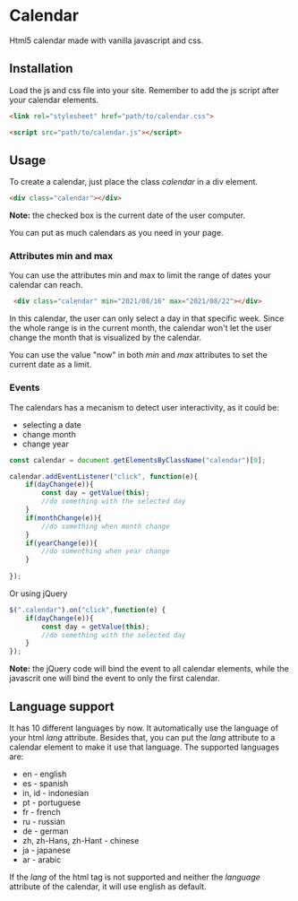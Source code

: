 # Calendar

Html5 calendar made with vanilla javascript and css.

## Installation

Load the js and css file into your site. Remember to add the js script after your calendar elements.
```html
<link rel="stylesheet" href="path/to/calendar.css">
```
```html
<script src="path/to/calendar.js"></script>
```
## Usage
To create a calendar, just place the class *calendar* in a div element.
```html
<div class="calendar"></div>
```

**Note:** the checked box is the current date of the user computer.

You can put as much calendars as you need in your page.

### Attributes min and max

You can use the attributes min and max to limit the range of dates your calendar can reach.

```html
 <div class="calendar" min="2021/08/16" max="2021/08/22"></div>
```


In this calendar, the user can only select a day in that specific  week. Since the whole range is in the current month, the calendar won't let the user change the month that is visualized by the calendar.

You can use the value "now" in both *min* and *max* attributes to set the current date as a limit.

### Events

The calendars has a mecanism to detect user interactivity, as it could be:
+ selecting a date
+ change month
+ change year

```js
const calendar = document.getElementsByClassName("calendar")[0];

calendar.addEventListener("click", function(e){
    if(dayChange(e)){
        const day = getValue(this);
        //do something with the selected day
    }
    if(monthChange(e)){
        //do something when month change
    }
    if(yearChange(e)){
        //do somenthing when year change
    }
    
});
```
Or using jQuery

```js
$(".calendar").on("click",function(e) {
    if(dayChange(e)){
        const day = getValue(this);
        //do something with the selected day
    }
});
```

**Note:** the jQuery code will bind the event to all calendar elements, while the javascrit one will bind the event to only the first calendar.

## Language support

It has 10 different languages by now. It automatically use the language of your html *lang* attribute. Besides that, you can put the *lang* attribute to a calendar element to make it use that language.
The supported languages are:
+ en - english
+ es - spanish
+ in, id - indonesian
+ pt - portuguese
+ fr - french
+ ru - russian
+ de - german
+ zh, zh-Hans, zh-Hant - chinese
+ ja - japanese
+ ar - arabic

If the *lang* of the html tag is not supported and neither the *language* attribute of the calendar, it will use english as default.
